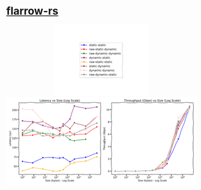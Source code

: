 # [flarrow-rs](https://flarrow-rs.github.io/flarrow-benchmark/)

<div align="center">
  <img src="https://raw.githubusercontent.com/flarrow-rs/flarrow-benchmark/main/bench/benchmark_legend.svg" alt="Benchmark Legend" style="width:50%;">
  <img src="https://raw.githubusercontent.com/flarrow-rs/flarrow-benchmark/main/bench/benchmark_results.svg" alt="Benchmark Results">
</div>
